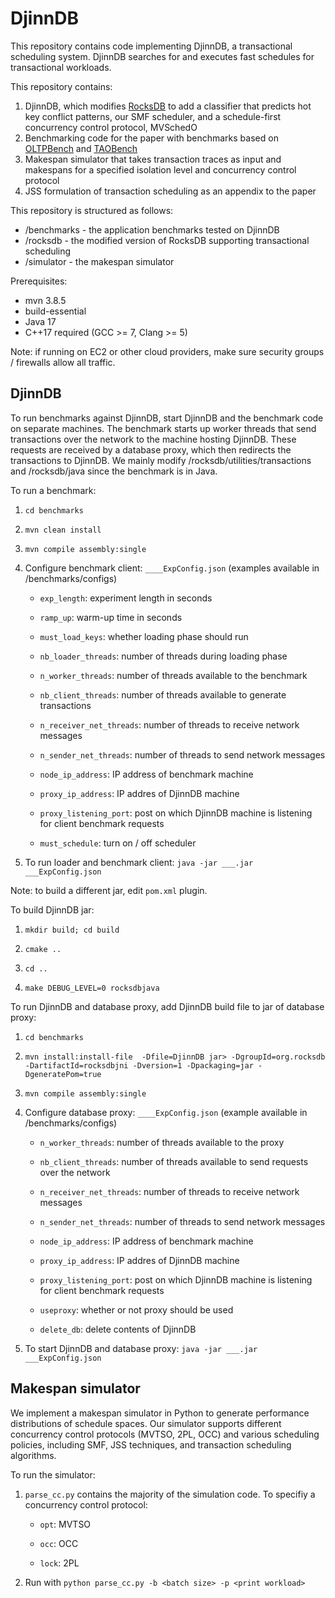 # DjinnDB

This repository contains code implementing DjinnDB, a transactional scheduling system. DjinnDB searches for and executes fast schedules for transactional workloads.

This repository contains:
1. DjinnDB, which modifies [RocksDB](https://rocksdb.org/) to add a classifier that predicts hot key conflict patterns, our SMF scheduler, and a schedule-first concurrency control protocol, MVSchedO
2. Benchmarking code for the paper with benchmarks based on [OLTPBench](https://github.com/oltpbenchmark/oltpbench) and [TAOBench](https://taobench.org/)
3. Makespan simulator that takes transaction traces as input and makespans for a specified isolation level and concurrency control protocol
4. JSS formulation of transaction scheduling as an appendix to the paper

This repository is structured as follows:
- /benchmarks - the application benchmarks tested on DjinnDB
- /rocksdb - the modified version of RocksDB supporting transactional scheduling
- /simulator - the makespan simulator

Prerequisites:
- mvn 3.8.5
- build-essential
- Java 17
- C++17 required (GCC >= 7, Clang >= 5)

Note: if running on EC2 or other cloud providers, make sure security groups / firewalls allow all traffic.

## DjinnDB
To run benchmarks against DjinnDB, start DjinnDB and the benchmark code on separate machines. The benchmark starts up worker threads that send transactions over the network to the machine hosting DjinnDB. These requests are received by a database proxy, which then redirects the transactions to DjinnDB. We mainly modify /rocksdb/utilities/transactions and /rocksdb/java since the benchmark is in Java.

To run a benchmark:

1. `cd benchmarks`

2. `mvn clean install`

3. `mvn compile assembly:single`

4. Configure benchmark client: `____ExpConfig.json` (examples available in /benchmarks/configs)

    - `exp_length`: experiment length in seconds

    - `ramp_up`: warm-up time in seconds

    - `must_load_keys`: whether loading phase should run

    - `nb_loader_threads`: number of threads during loading phase

    - `n_worker_threads`: number of threads available to the benchmark

    - `nb_client_threads`: number of threads available to generate transactions

    - `n_receiver_net_threads`: number of threads to receive network messages

    - `n_sender_net_threads`: number of threads to send network messages

    - `node_ip_address`: IP address of benchmark machine

    - `proxy_ip_address`: IP addres of DjinnDB machine

    - `proxy_listening_port`: post on which DjinnDB machine is listening for client benchmark requests

    - `must_schedule`: turn on / off scheduler

5. To run loader and benchmark client: `java -jar ___.jar ___ExpConfig.json`

Note: to build a different jar, edit `pom.xml` plugin.

To build DjinnDB jar:

1. `mkdir build; cd build`

2. `cmake ..`

3. `cd ..`

3. `make DEBUG_LEVEL=0 rocksdbjava`

To run DjinnDB and database proxy, add DjinnDB build file to jar of database proxy:

1. `cd benchmarks`

2. `mvn install:install-file  -Dfile=DjinnDB jar> -DgroupId=org.rocksdb -DartifactId=rocksdbjni -Dversion=1 -Dpackaging=jar -DgeneratePom=true`

3. `mvn compile assembly:single`

4. Configure database proxy: `____ExpConfig.json` (example available in /benchmarks/configs)

    - `n_worker_threads`: number of threads available to the proxy

    - `nb_client_threads`: number of threads available to send requests over the network

    - `n_receiver_net_threads`: number of threads to receive network messages

    - `n_sender_net_threads`: number of threads to send network messages

    - `node_ip_address`: IP address of benchmark machine

    - `proxy_ip_address`: IP addres of DjinnDB machine

    - `proxy_listening_port`: post on which DjinnDB machine is listening for client benchmark requests

    - `useproxy`: whether or not proxy should be used

    -  `delete_db`: delete contents of DjinnDB

5. To start DjinnDB and database proxy: `java -jar ___.jar ___ExpConfig.json`

## Makespan simulator

We implement a makespan simulator in Python to generate performance distributions of schedule spaces. Our simulator supports different concurrency control protocols (MVTSO, 2PL, OCC) and various scheduling policies, including SMF, JSS techniques, and transaction scheduling algorithms.

To run the simulator:

1. `parse_cc.py` contains the majority of the simulation code. To specifiy a concurrency control protocol:

    - `opt`: MVTSO

    - `occ`: OCC

    -  `lock`: 2PL

2. Run with `python parse_cc.py -b <batch size> -p <print workload>`
